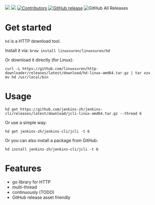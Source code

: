 [![](https://goreportcard.com/badge/linuxsuren/http-downloader)](https://goreportcard.com/report/linuxsuren/github-go)
[![](http://img.shields.io/badge/godoc-reference-5272B4.svg?style=flat-square)](https://godoc.org/github.com/linuxsuren/http-downloader)
[![Contributors](https://img.shields.io/github/contributors/linuxsuren/http-downloader.svg)](https://github.com/linuxsuren/github-go/graphs/contributors)
[![GitHub release](https://img.shields.io/github/release/linuxsuren/http-downloader.svg?label=release)](https://github.com/linuxsuren/github-go/releases/latest)
![GitHub All Releases](https://img.shields.io/github/downloads/linuxsuren/http-downloader/total)

# Get started

`hd` is a HTTP download tool.

Install it via: `brew install linuxsuren/linuxsuren/hd`

Or download it directly (for Linux):
```
curl -L https://github.com/linuxsuren/http-downloader/releases/latest/download/hd-linux-amd64.tar.gz | tar xzv
mv hd /usr/local/bin
```

# Usage

```
hd get https://github.com/jenkins-zh/jenkins-cli/releases/latest/download/jcli-linux-amd64.tar.gz --thread 6
```

Or use a simple way:

```
hd get jenkins-zh/jenkins-cli/jcli -t 6
```

Or you can also install a package from GitHub:

```
hd install jenkins-zh/jenkins-cli/jcli -t 6
```

# Features

* go library for HTTP
* multi-thread
* continuously (TODO)
* GitHub release asset friendly
